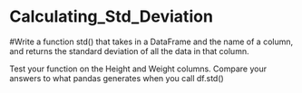 # Calculating_Std_Deviation
#Write a function std() that takes in a DataFrame and the name of a column, and returns the standard deviation of all the data in that column.

Test your function on the Height and Weight columns. Compare your answers to what pandas generates when you call df.std()
